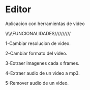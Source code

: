 # Editor
Aplicacion con herramientas de video

 \\\\\\\\\FUNCIONALIDADES//////////
 
1-Cambiar resolucion de video.

2-Cambiar formato del video.

3-Extraer imagenes cada x frames.

4-Extraer audio de un video a mp3.

5-Remover audio de un video.

